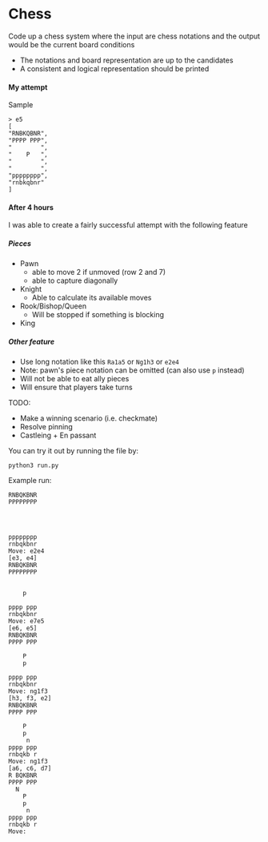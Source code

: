 

Chess
=====

Code up a chess system where the input are chess notations and the output would be the current board conditions

* The notations and board representation are up to the candidates
* A consistent and logical representation should be printed




#### My attempt

Sample
```
> e5
[
"RNBKQBNR",
"PPPP PPP",
"        ",
"    P   ",
"        ",
"        ",
"pppppppp",
"rnbkqbnr"
]
```



#### After 4 hours

I was able to create a fairly successful attempt with the following feature

##### Pieces

* Pawn
  * able to move 2 if unmoved (row 2 and 7)
  * able to capture diagonally
* Knight
  * Able to calculate its available moves
* Rook/Bishop/Queen
  * Will be stopped if something is blocking
 * King

 ##### Other feature

 * Use long notation like this `Ra1a5` or `Ng1h3` or `e2e4`
 * Note: pawn's piece notation can be omitted (can also use `p` instead)
 * Will not be able to eat ally pieces
 * Will ensure that players take turns

 TODO: 
 * Make a winning scenario (i.e. checkmate)
 * Resolve pinning
 * Castleing + En passant


 You can try it out by running the file by:
 ```
 python3 run.py
 ```

 Example run:
 ```
RNBQKBNR
PPPPPPPP
  

 

pppppppp
rnbqkbnr
Move: e2e4
[e3, e4]
RNBQKBNR
PPPPPPPP


     p

pppp ppp
rnbqkbnr
Move: e7e5
[e6, e5]
RNBQKBNR
PPPP PPP

     P
     p

pppp ppp
rnbqkbnr
Move: ng1f3
[h3, f3, e2]
RNBQKBNR
PPPP PPP

     P
     p
      n
pppp ppp
rnbqkb r
Move: ng1f3
[a6, c6, d7]
R BQKBNR
PPPP PPP
   N
     P
     p
      n
pppp ppp
rnbqkb r
Move: 
```
